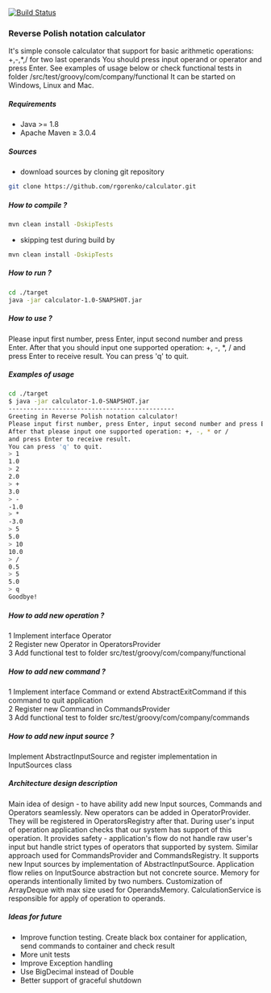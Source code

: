 [![Build Status](https://travis-ci.org/rgorenko/calculator.svg?branch=master)](https://travis-ci.org/rgorenko/calculator)

### Reverse Polish notation calculator

It's simple console calculator that support for basic arithmetic operations: +,-,*,/ for two last operands
You should press input operand or operator and press Enter.
See examples of usage below or check functional tests in folder /src/test/groovy/com/company/functional
It can be started on Windows, Linux and Mac.

##### Requirements
- Java >= 1.8
- Apache Maven ≥ 3.0.4

##### Sources
- download sources by cloning git repository<br>
```bash
git clone https://github.com/rgorenko/calculator.git
```

##### How to compile ?

```bash
mvn clean install -DskipTests
```
- skipping test during build by<br>
```bash
mvn clean install -DskipTests
```
##### How to run ?

```bash
cd ./target
java -jar calculator-1.0-SNAPSHOT.jar
```

##### How to use ?

Please input first number, press Enter, input second number and press Enter.
After that you should input one supported operation: +, -, *, /
and press Enter to receive result.
You can press 'q' to quit.

##### Examples of usage
```bash
cd ./target
$ java -jar calculator-1.0-SNAPSHOT.jar
----------------------------------------------
Greeting in Reverse Polish notation calculator!
Please input first number, press Enter, input second number and press Enter.
After that please input one supported operation: +, -, * or /
and press Enter to receive result.
You can press 'q' to quit.
> 1
1.0
> 2
2.0
> +
3.0
> -
-1.0
> *
-3.0
> 5
5.0
> 10
10.0
> /
0.5
> 5
5.0
> q
Goodbye!


```
##### How to add new operation ?
1 Implement interface Operator <br>
2 Register new Operator in OperatorsProvider <br>
3 Add functional test to folder src/test/groovy/com/company/functional <br>

##### How to add new command ?
1 Implement interface Command or extend AbstractExitCommand if this command to quit application <br>
2 Register new Command in CommandsProvider <br>
3 Add functional test to folder src/test/groovy/com/company/commands <br>

##### How to add new input source ?
Implement AbstractInputSource and register implementation in InputSources class

##### Architecture design description
Main idea of design - to have ability add new Input sources, Commands and Operators seamlessly.
New operators can be added in OperatorProvider. They will be registered in OperatorsRegistry after that.
During user's input of operation application checks that our system has support of this operation.
It provides safety - application's flow do not handle raw user's input but handle strict types of operators that supported by system. 
Similar approach used for CommandsProvider and CommandsRegistry.
It supports new Input sources by implementation of AbstractInputSource. 
Application flow relies on InputSource abstraction but not concrete source.
Memory for operands intentionally limited by two numbers. 
Customization of ArrayDeque with max size used for OperandsMemory.
CalculationService is responsible for apply of operation to operands.

##### Ideas for future
- Improve function testing. Create black box container for application,  send commands to container and check result <br>
- More unit tests <br>
- Improve Exception handling <br>
- Use BigDecimal instead of Double <br>
- Better support of graceful shutdown <br>



